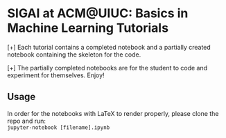 # SIGAI at ACM@UIUC: Basics in Machine Learning Tutorials

[+] Each tutorial contains a completed notebook and a partially created notebook containing the skeleton for the code.

[+] The partially completed notebooks are for the student to code and experiment for themselves. Enjoy!  

## Usage
In order for the notebooks with LaTeX to render properly, please clone the repo and run:  
`jupyter-notebook [filename].ipynb`
